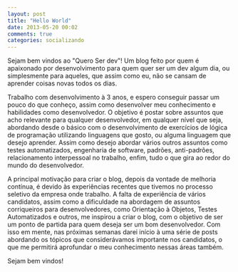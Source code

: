 ```yaml
---
layout: post
title: "Hello World"
date: 2013-05-20 00:02
comments: true
categories: socializando
---
```


Sejam bem vindos ao "Quero Ser dev"! Um blog feito por quem é apaixonado por desenvolvimento para quem quer ser um dev algum dia, ou simplesmente para aqueles, que assim como eu, não se cansam de aprender coisas novas todos os dias.

<!-- more -->
Trabalho com desenvolvimento à 3 anos, e espero conseguir passar um pouco do que conheço, assim como desenvolver meu conhecimento e habilidades como desenvolvedor. O objetivo é postar sobre assuntos que acho relevante para qualquer desenvolvedor, em qualquer nível que seja, abordando desde o básico com o desenvolvimento de exercícios de lógica de programação utilizando linguagens que gosto, ou alguma linguagem que desejo aprender. Assim como desejo abordar vários outros assuntos como testes automatizados, engenharia de software, padrões, anti-padrões, relacionamento interpessoal no trabalho, enfim, tudo o que gira ao redor do mundo do desenvolvedor.

A principal motivação para criar o blog, depois da vontade de melhoria contínua, é devido às experiências recentes que tivemos no processo seletivo da empresa onde trabalho. A falta de experiência de vários candidatos, assim como a dificuldade na abordagem de assuntos corriqueiros para desenvolvedores, como Orientação à Objetos, Testes Automatizados e outros, me inspirou a criar o blog, com o objetivo de ser um ponto de partida para quem deseja ser um bom desenvolvedor. Com isso em mente, nas próximas semanas darei início à uma série de posts abordando os tópicos que considerávamos importante nos candidatos, o que me permitirá aprofundar o meu conhecimento nessas áreas também.

Sejam bem vindos!


